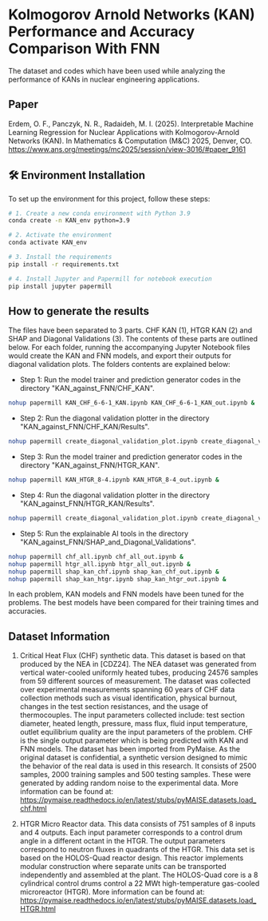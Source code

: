 # Kolmogorov Arnold Networks (KAN) Performance and Accuracy Comparison With FNN
The dataset and codes which have been used while analyzing the performance of KANs in nuclear engineering applications. 

## Paper

Erdem, O. F., Panczyk, N. R., Radaideh, M. I. (2025). Interpretable Machine Learning Regression for Nuclear Applications with Kolmogorov-Arnold Networks (KAN). In Mathematics & Computation (M&C) 2025, Denver, CO. https://www.ans.org/meetings/mc2025/session/view-3016/#paper_9161

## 🛠️ Environment Installation

To set up the environment for this project, follow these steps:

```bash
# 1. Create a new conda environment with Python 3.9
conda create -n KAN_env python=3.9

# 2. Activate the environment
conda activate KAN_env

# 3. Install the requirements
pip install -r requirements.txt

# 4. Install Jupyter and Papermill for notebook execution
pip install jupyter papermill
```

## How to generate the results

The files have been separated to 3 parts. CHF KAN (1), HTGR KAN (2) and SHAP and Diagonal Validations (3). The contents of these parts are outlined below. For each folder, running the accompanying Jupyter Notebook files would create the KAN and FNN models, and export their outputs for diagonal validation plots. The folders contents are explained below:

- Step 1: Run the model trainer and prediction generator codes in the directory "KAN_against_FNN/CHF_KAN". 

```bash
nohup papermill KAN_CHF_6-6-1_KAN.ipynb KAN_CHF_6-6-1_KAN_out.ipynb &
```

- Step 2: Run the diagonal validation plotter in the directory "KAN_against_FNN/CHF_KAN/Results". 

```bash
nohup papermill create_diagonal_validation_plot.ipynb create_diagonal_validation_plot_out.ipynb &
```

- Step 3: Run the model trainer and prediction generator codes in the directory "KAN_against_FNN/HTGR_KAN". 

```bash
nohup papermill KAN_HTGR_8-4.ipynb KAN_HTGR_8-4_out.ipynb &
```

- Step 4: Run the diagonal validation plotter in the directory "KAN_against_FNN/HTGR_KAN/Results". 

```bash
nohup papermill create_diagonal_validation_plot.ipynb create_diagonal_validation_plot_out.ipynb &
```

- Step 5: Run the explainable AI tools in the directory "KAN_against_FNN/SHAP_and_Diagonal_Validations". 

```bash
nohup papermill chf_all.ipynb chf_all_out.ipynb &
nohup papermill htgr_all.ipynb htgr_all_out.ipynb &
nohup papermill shap_kan_chf.ipynb shap_kan_chf_out.ipynb &
nohup papermill shap_kan_htgr.ipynb shap_kan_htgr_out.ipynb &
```

In each problem, KAN models and FNN models have been tuned for the problems. The best models have been compared for their training times and accuracies.

## Dataset Information

1) Critical Heat Flux (CHF) synthetic data. This dataset is based on that produced by the NEA in [CDZ24]. The NEA dataset was generated from vertical water-cooled uniformly heated tubes, producing 24576 samples from 59 different sources of measurement. The dataset was collected over experimental measurements spanning 60 years of CHF data collection methods such as visual identification, physical burnout, changes in the test section resistances, and the usage of thermocouples. The input parameters collected include: test section diameter, heated length, pressure, mass flux, fluid input temperature, outlet equilibrium quality are the input parameters of the problem. CHF is the single output parameter which is being predicted with KAN and FNN models. The dataset has been imported from PyMaise. As the original dataset is confidential, a synthetic version designed to mimic the behavior of the real data is used in this research. It consists of 2500 samples, 2000 training samples and 500 testing samples. These were generated by adding random noise to the experimental data. More information can be found at: https://pymaise.readthedocs.io/en/latest/stubs/pyMAISE.datasets.load_chf.html

2) HTGR Micro Reactor data. This data consists of 751 samples of 8 inputs and 4 outputs. Each input parameter corresponds to a control drum angle in a different octant in the HTGR. The output parameters correspond to neutron fluxes in quadrants of the HTGR. This data set is based on the HOLOS-Quad reactor design. This reactor implements modular construction where separate units can be transported independently and assembled at the plant. The HOLOS-Quad core is a 8 cylindrical control drums control a 22 MWt high-temperature gas-cooled microreactor (HTGR). More information can be found at: https://pymaise.readthedocs.io/en/latest/stubs/pyMAISE.datasets.load_HTGR.html
